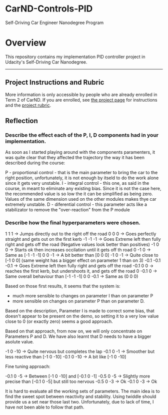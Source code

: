 # CarND-Controls-PID
Self-Driving Car Engineer Nanodegree Program

# Overview
This repository contains my implementation PID controller project in Udacity's Self-Driving Car Nanodegree.

---

## Project Instructions and Rubric

More information is only accessible by people who are already enrolled in Term 2 of CarND. If you are enrolled, see [the project page](https://classroom.udacity.com/nanodegrees/nd013/parts/40f38239-66b6-46ec-ae68-03afd8a601c8/modules/f1820894-8322-4bb3-81aa-b26b3c6dcbaf/lessons/e8235395-22dd-4b87-88e0-d108c5e5bbf4/concepts/6a4d8d42-6a04-4aa6-b284-1697c0fd6562) for instructions and the [project rubric](https://review.udacity.com/#!/rubrics/824/view).

## Reflection

### Describe the effect each of the P, I, D components had in your implementation.

As soon as I started playing around with the components paramenters, it was quite clear that they affected the trajectory the way it has been described during the course:

P - proportional control - that is the main parameter to bring the car to the right position, unfortunately, it is not enough by itseld to do the work alone since it gets very unstable.
I - integral control - this one, as said in the course, in meant to eliminate any existing bias. Since it is not the case here, the recommended value is so low the it can be simplified as being zero. Values of the same dimension used on the other modules makes thye car extremely unstable.
D - diferential control - this parameter acts like a stabilizator to remove the "over-reaction" from the P module

### Describe how the final hyperparameters were chosen.

1 1 1 -> Jumps directly out to the right off the road
0 0 0 -> Goes perfectly straight and gets out on the first kerb
-1 -1 -1 -> Goes Extreme left then fully right and gets off the road (Negative values look better than positives)
-1 0 0 -> Starts ok then increases occilation until it gets off th road
0 -1 0 -> Same as [-1 -1 -1]
0 0 -1 -> A bit better than [0 0 0]
-1 0 -1 -> Quite close to [-1 0 0] (same weight has a bigger effect on parameter 1 than on 3)
-0.1 -0.1 -0.1 -> Goes Extreme left then fully right and gets off the road
-0.1 0 0 -> reaches the first kerb, but undershoots it, and gets off the road
0 -0.1 0 -> Same overall behaviour than [-1 -1 -1] 
0 0 -0.1 -> Same as (0 0 0)

Based on those first results, it seems that the system is:
- much more sensible to changes on parameter I than on parameter P
- more sensible on changes on parameter P than on parameter D.

Based on the description, Parameter I is made to correct some bias, that doesn't appear to be present on the demo, so setting it to a very low value close to 0 (or exactly zero) seems a good approach.

Based on that approach, from now on, we will only concentrate on Parameters P and D. We have also learnt that D needs to have a bigger asolute value.

-1 0 -10 -> Quite nervous but completes the lap
-0.1 0 -1 -> Smoother but less reactive than [-1 0 -10]
-0.1 0 -10 -> A bit like [-1 0 -10]

Fine tuning approach:

-0.1 0 -5 -> Between [-1 0 -10] and [-0.1 0 -1]
-0.5 0 -5 -> Slightly more precise than [-0.1 0 -5] but still too nervous
-0.5 0 -3 -> Ok
-0.1 0 -3 -> Ok

It is hard to evaluate all the working sets of parameters. The main idea is to find the sweet spot between reactivity and stability.
Using twiddle should provide us a set near those last two. Unfortunately, due to lack of time, I have not been able to follow that path.



